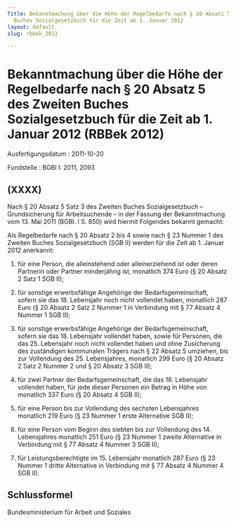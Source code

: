 ```yaml
---
Title: Bekanntmachung über die Höhe der Regelbedarfe nach § 20 Absatz 5 des Zweiten
  Buches Sozialgesetzbuch für die Zeit ab 1. Januar 2012
layout: default
slug: rbbek_2012

---
```


# Bekanntmachung über die Höhe der Regelbedarfe nach § 20 Absatz 5 des Zweiten Buches Sozialgesetzbuch für die Zeit ab 1. Januar 2012 (RBBek 2012)

Ausfertigungsdatum
:   2011-10-20

Fundstelle
:   BGBl I: 2011, 2093


## (XXXX)

Nach § 20 Absatz 5 Satz 3 des Zweiten Buches Sozialgesetzbuch –
Grundsicherung für Arbeitsuchende – in der Fassung der Bekanntmachung
vom 13. Mai 2011 (BGBl. I S. 850) wird hiermit Folgendes bekannt
gemacht:

Als Regelbedarfe nach § 20 Absatz 2 bis 4 sowie nach § 23 Nummer 1 des
Zweiten Buches Sozialgesetzbuch (SGB II) werden für die Zeit ab 1.
Januar 2012 anerkannt:

1.  für eine Person, die alleinstehend oder alleinerziehend ist oder deren
    Partnerin oder Partner minderjährig ist, monatlich 374 Euro (§ 20
    Absatz 2 Satz 1 SGB II);


2.  für sonstige erwerbsfähige Angehörige der Bedarfsgemeinschaft, sofern
    sie das 18. Lebensjahr noch nicht vollendet haben, monatlich 287 Euro
    (§ 20 Absatz 2 Satz 2 Nummer 1 in Verbindung mit § 77 Absatz 4 Nummer
    1 SGB II);


3.  für sonstige erwerbsfähige Angehörige der Bedarfsgemeinschaft, sofern
    sie das 18. Lebensjahr vollendet haben, sowie für Personen, die das
    25\. Lebensjahr noch nicht vollendet haben und ohne Zusicherung des
    zuständigen kommunalen Trägers nach § 22 Absatz 5 umziehen, bis zur
    Vollendung des 25. Lebensjahres, monatlich 299 Euro (§ 20 Absatz 2
    Satz 2 Nummer 2 und § 20 Absatz 3 SGB II);


4.  für zwei Partner der Bedarfsgemeinschaft, die das 18. Lebensjahr
    vollendet haben, für jede dieser Personen ein Betrag in Höhe von
    monatlich 337 Euro (§ 20 Absatz 4 SGB II);


5.  für eine Person bis zur Vollendung des sechsten Lebensjahres monatlich
    219 Euro (§ 23 Nummer 1 erste Alternative SGB II);


6.  für eine Person vom Beginn des siebten bis zur Vollendung des 14.
    Lebensjahres monatlich 251 Euro (§ 23 Nummer 1 zweite Alternative in
    Verbindung mit § 77 Absatz 4 Nummer 3 SGB II);


7.  für Leistungsberechtigte im 15. Lebensjahr monatlich 287 Euro (§ 23
    Nummer 1 dritte Alternative in Verbindung mit § 77 Absatz 4 Nummer 4
    SGB II).





## Schlussformel

Bundesministerium für Arbeit und Soziales

